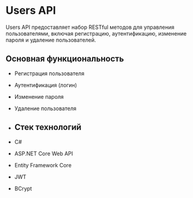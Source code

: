 # Users API
Users API предоставляет набор RESTful методов для управления пользователями, включая регистрацию, аутентификацию, изменение пароля и удаление пользователей.

## Основная функциональность
- Регистрация пользователя
- Аутентификация (логин)
- Изменение пароля
- Удаление пользователя

- ## Стек технологий
- C#
- ASP.NET Core Web API
- Entity Framework Core 
- JWT
- BCrypt
